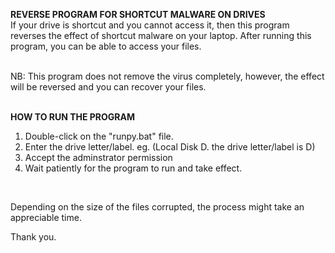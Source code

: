 **REVERSE PROGRAM FOR SHORTCUT MALWARE ON DRIVES** <br>
If your drive is shortcut and you cannot access it, then this program reverses the effect of shortcut malware on your laptop. After running this program, you can be able to access your files.

<br>
NB: This program does not remove the virus completely, however, the effect will be reversed and you can recover your files. <br>
<br>

**HOW TO RUN THE PROGRAM** 
1. Double-click on the "runpy.bat" file.
2. Enter the drive letter/label. eg. (Local Disk D. the drive letter/label is D)
3. Accept the adminstrator permission
4. Wait patiently for the program to run and take effect. <br>
 <br>

Depending on the size of the files corrupted, the process might take an appreciable time. <br>

Thank you.
